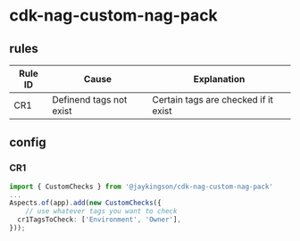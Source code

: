 # cdk-nag-custom-nag-pack

## rules

| Rule ID | Cause                   | Explanation                          |
| ------- | ----------------------- | ------------------------------------ |
| CR1     | Definend tags not exist | Certain tags are checked if it exist |

## config

### CR1

```typescript
import { CustomChecks } from '@jaykingson/cdk-nag-custom-nag-pack'
...
Aspects.of(app).add(new CustomChecks({
    // use whatever tags you want to check
  cr1TagsToCheck: ['Environment', 'Owner'],
}));
```

